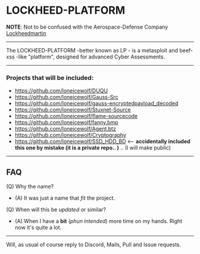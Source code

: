 # LOCKHEED-PLATFORM
**NOTE**:   Not to be confused with the Aerospace-Defense Company [Lockheedmartin](https://en.wikipedia.org/wiki/Lockheed_Martin)

---

The LOCKHEED-PLATFORM -better known as 
LP - is a  metasploit and beef-xss -like "platform",
designed for advanced Cyber Assessments.

---
### Projects that will be included:

- https://github.com/loneicewolf/DUQU
- https://github.com/loneicewolf/Gauss-Src
- https://github.com/loneicewolf/gauss-encryptedpayload_decoded
- https://github.com/loneicewolf/Stuxnet-Source
- https://github.com/loneicewolf/flame-sourcecode
- https://github.com/loneicewolf/fanny.bmp
- https://github.com/loneicewolf/Agent.btz
- https://github.com/loneicewolf/Cryptography
- https://github.com/loneicewolf/SSD_HDD_BD <-- **accidentally included this one by mistake (it is a private repo.. )** .. (I will make public)

-----



## FAQ

(Q) Why the name?
- (A) It was just a name that *fit* the project.

(Q) When will this be *updated* or similar?
- (A) When I have a **bit** (*phun intended*) more time on my hands. Right now it's quite a lot.



---
Will, as usual of course reply to Discord, Mails, Pull and Issue requests.
